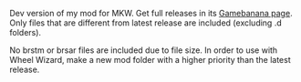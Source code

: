 Dev version of my mod for MKW. Get full releases in its [Gamebanana page](https://gamebanana.com/mods/580962).
Only files that are different from latest release are included (excluding .d folders).

No brstm or brsar files are included due to file size.
In order to use with Wheel Wizard, make a new mod folder with a higher priority than the latest release.
